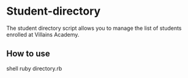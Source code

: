 # Student-directory ##

The student directory script allows you to manage the list of students enrolled at Villains Academy.

## How to use ##

   shell
ruby directory.rb
 
